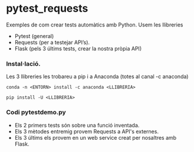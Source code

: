 # pytest_requests

Exemples de com crear tests automàtics amb Python. Usem les llibreries
- Pytest (general) 
- Requests (per a testejar API’s).
- Flask (pels 3 últims tests, crear la nostra pròpia API)

### Instal·lació.

Les 3 llibreries les trobareu a pip i a Anaconda (totes al canal -c anaconda)

```
conda -n <ENTORN> install -c anaconda <LLIBRERIA>
```

```
pip install -U <LLIBRERIA>
```

### Codi pytestdemo.py

- Els 2 primers tests són sobre una funció inventada.
- Els 3 mètodes entremig provem Requests a API's externes.
- Els 3 últims els provem en un web service creat per nosaltres amb Flask.
